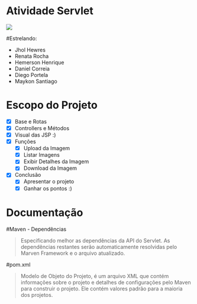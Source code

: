 # Atividade Servlet

![](https://github.com/Smallkan/Atividade-Servlet/raw/master/screenshots/01.png)

#Estrelando:

- Jhol Hewres
- Renata Rocha
- Hemerson Henrique
- Daniel Correia
- Diego Portela
- Maykon Santiago

Escopo do Projeto
=============
- [x] Base e Rotas
- [x] Controllers e Métodos
- [x] Visual das JSP :)
- [x] Funções
    - [x] Upload da Imagem
    - [x] Listar Imagens
    - [x] Exibir Detalhes da Imagem
    - [x] Download da Imagem
- [x] Conclusão
    - [x] Apresentar o projeto
    - [x] Ganhar os pontos :)

Documentação
=============
#Maven - Dependências

> Especificando melhor as dependências da API do Servlet. As dependências restantes serão automaticamente resolvidas pelo Marven Framework e o arquivo atualizado.

#pom.xml

> Modelo de Objeto do Projeto, é um arquivo XML que contém informações sobre o projeto e detalhes de configurações pelo Maven para construir o projeto. Ele contém valores padrão para a maioria dos projetos.
